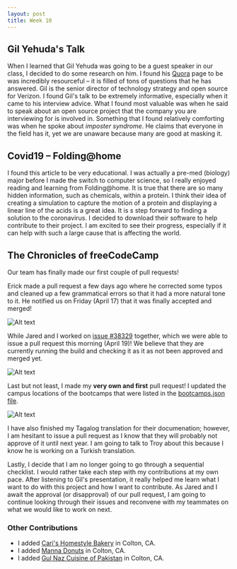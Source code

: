```yaml
---
layout: post
title: Week 10
---
```


## Gil Yehuda's Talk

When I learned that Gil Yehuda was going to be a guest speaker in our class, I decided to do some research on him. I found his [Quora](https://www.quora.com/profile/Gil-Yehuda) page to be was incredibly resourceful – it is filled of tons of questions that he has answered. Gil is the senior director of technology strategy and open source for Verizon. I found Gil's talk to be extremely informative, especially when it came to his interview advice. What I found most valuable was when he said to speak about an open source project that the company you are interviewing for is involved in. Something that I found relatively comforting was when he spoke about *imposter syndrome*. He claims that everyone in the field has it, yet we are unaware because many are good at masking it. 

## Covid19 – Folding@home

I found this article to be very educational. I was actually a pre-med (biology) major before I made the switch to computer science, so I really enjoyed reading and learning from Folding@home. It is true that there are so many hidden information, such as chemicals, within a protein. I think their idea of creating a simulation to capture the motion of a protein and displaying a linear line of the acids is a great idea. It is s step forward to finding a solution to the coronavirus. I decided to download their software to help contribute to their project. I am excited to see their progress, especially if it can help with such a large cause that is affecting the world.

## The Chronicles of freeCodeCamp

Our team has finally made our first couple of pull requests! 

Erick made a pull request a few days ago where he corrected some typos and cleaned up a few grammatical errors so that it had a more natural tone to it. He notified us on Friday (April 17) that it was finally accepted and merged!

![Alt text](https://user-images.githubusercontent.com/44440923/79703461-d4fc5780-8260-11ea-9401-3998ac50cb3e.png)

While Jared and I worked on [issue #38329](https://github.com/freeCodeCamp/freeCodeCamp/issues/38329) together, which we were able to issue a pull request this morning (April 19)! We believe that they are currently running the build and checking it as it as not been approved and merged yet.

![Alt text](https://user-images.githubusercontent.com/44440923/79703528-358b9480-8261-11ea-96cc-1d837da1b647.png)

Last but not least, I made my **very own and first** pull request! I updated the campus locations of the bootcamps that were listed in the [bootcamps.json file](https://github.com/freeCodeCamp/freeCodeCamp/blob/master/api-server/public/json/bootcamps.json). 

![Alt text](https://user-images.githubusercontent.com/44440923/79711327-64633400-827c-11ea-81ee-6a397fc73b78.png)

I have also finished my Tagalog translation for their documenation; however, I am hesitant to issue a pull request as I know that they will probably not approve of it until next year. I am going to talk to Troy about this because I know he is working on a Turkish translation. 

Lastly, I decide that I am no longer going to go through a sequential checklist. I would rather take each step with my contributions at my own pace. After listening to Gil's presentation, it really helped me learn what I want to do with this project and how I want to contribute. As Jared and I await the approval (or disapproval) of our pull request, I am going to continue looking through their issues and reconvene with my teammates on what we would like to work on next.

### Other Contributions

* I added [Cari's Homestyle Bakery](https://www.openstreetmap.org/way/793653601) in Colton, CA.
* I added [Manna Donuts](https://www.openstreetmap.org/way/793653600) in Colton, CA.
* I added [Gul Naz Cuisine of Pakistan](https://www.openstreetmap.org/way/793653599) in Colton, CA.
